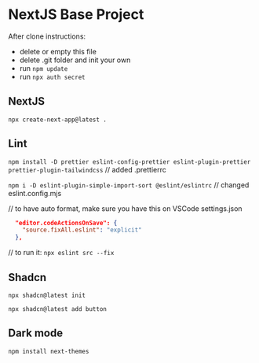 # NextJS Base Project

After clone instructions:
- delete or empty this file
- delete .git folder and init your own
- run `npm update`
- run `npx auth secret`


## NextJS

`npx create-next-app@latest .`


## Lint

`npm install -D prettier eslint-config-prettier eslint-plugin-prettier prettier-plugin-tailwindcss`
// added .prettierrc

`npm i -D eslint-plugin-simple-import-sort @eslint/eslintrc`
// changed eslint.config.mjs

// to have auto format, make sure you have this on VSCode settings.json
```json
  "editor.codeActionsOnSave": {
    "source.fixAll.eslint": "explicit"
  },
```
// to run it: `npx eslint src --fix`


## Shadcn

`npx shadcn@latest init`

`npx shadcn@latest add button`


## Dark mode

`npm install next-themes`

